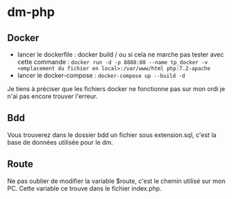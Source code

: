 # dm-php

## Docker 

- lancer le dockerfile : docker build / ou si cela ne marche pas tester avec cette commande : ``docker run -d -p 8888:80 --name tp_docker -v  <emplacement du fichier en local>:/var/www/html php:7.2-apache``
- lancer le docker-compose : ``docker-compose up --build -d``

Je tiens à préciser que les fichiers docker ne fonctionne pas sur mon ordi je n'ai pas encore trouver l'erreur.

## Bdd

Vous trouverez dans le dossier bdd un fichier sous extension.sql, c'est la base de données utilisée pour le dm. 

## Route 

Ne pas oublier de modifier la variable $route, c'est le chemin utilisé sur mon PC. Cette variable ce trouve dans le fichier index.php.
